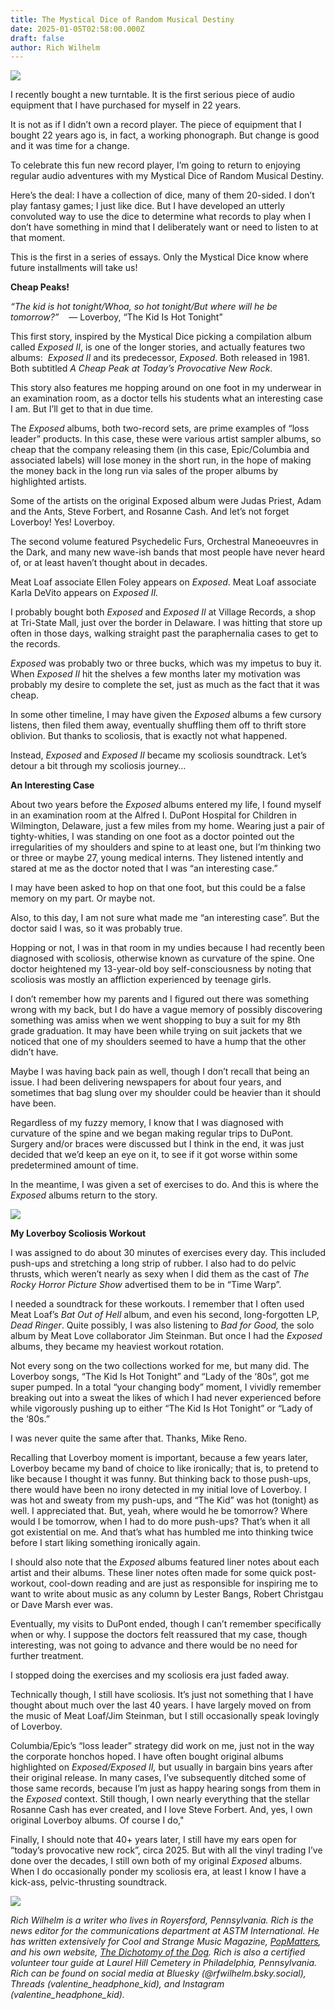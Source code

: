 ```yaml
---
title: The Mystical Dice of Random Musical Destiny
date: 2025-01-05T02:58:00.000Z
draft: false
author: Rich Wilhelm
---
```

![](/images/upload/moredice.jpg)

I recently bought a new turntable. It is the first serious piece of audio equipment that I have purchased for myself in 22 years.

It is not as if I didn’t own a record player. The piece of equipment that I bought 22 years ago is, in fact, a working phonograph. But change is good and it was time for a change. 

To celebrate this fun new record player, I’m going to return to enjoying regular audio adventures with my Mystical Dice of Random Musical Destiny.

Here’s the deal: I have a collection of dice, many of them 20-sided. I don’t play fantasy games; I just like dice. But I have developed an utterly convoluted way to use the dice to determine what records to play when I don’t have something in mind that I deliberately want or need to listen to at that moment.

This is the first in a series of essays. Only the Mystical Dice know where future installments will take us!

**Cheap Peaks!**

*“The kid is hot tonight/Whoa, so hot tonight/But where will he be tomorrow?”*    	— Loverboy, “The Kid Is Hot Tonight”

This first story, inspired by the Mystical Dice picking a compilation album called *Exposed II*, is one of the longer stories, and actually features two albums:  *Exposed II* and its predecessor, *Exposed*. Both released in 1981. Both subtitled *A Cheap Peak at Today’s Provocative New Rock*.

This story also features me hopping around on one foot in my underwear in an examination room, as a doctor tells his students what an interesting case I am. But I’ll get to that in due time.

The *Exposed* albums, both two-record sets, are prime examples of “loss leader” products. In this case, these were various artist sampler albums, so cheap that the company releasing them (in this case, Epic/Columbia and associated labels) will lose money in the short run, in the hope of making the money back in the long run via sales of the proper albums by highlighted artists.

Some of the artists on the original Exposed album were Judas Priest, Adam and the Ants, Steve Forbert, and Rosanne Cash. And let’s not forget Loverboy! Yes! Loverboy.

The second volume featured Psychedelic Furs, Orchestral Maneoeuvres in the Dark, and many new wave-ish bands that most people have never heard of, or at least haven’t thought about in decades. 

Meat Loaf associate Ellen Foley appears on *Exposed*. Meat Loaf associate Karla DeVito appears on *Exposed II.* 

I probably bought both *Exposed* and *Exposed II* at Village Records, a shop at Tri-State Mall, just over the border in Delaware. I was hitting that store up often in those days, walking straight past the paraphernalia cases to get to the records. 

*Exposed* was probably two or three bucks, which was my impetus to buy it. When *Exposed II* hit the shelves a few months later my motivation was probably my desire to complete the set, just as much as the fact that it was cheap. 

In some other timeline, I may have given the *Exposed* albums a few cursory listens, then filed them away, eventually shuffling them off to thrift store oblivion. But thanks to scoliosis, that is exactly not what happened. 

Instead, *Exposed* and *Exposed II* became my scoliosis soundtrack. Let’s detour a bit through my scoliosis journey… 

**An Interesting Case**

About two years before the *Exposed* albums entered my life, I found myself in an examination room at the Alfred I. DuPont Hospital for Children in Wilmington, Delaware, just a few miles from my home. Wearing just a pair of tighty-whities, I was standing on one foot as a doctor pointed out the irregularities of my shoulders and spine to at least one, but I’m thinking two or three or maybe 27, young medical interns. They listened intently and stared at me as the doctor noted that I was “an interesting case.”

I may have been asked to hop on that one foot, but this could be a false memory on my part. Or maybe not. 

Also, to this day, I am not sure what made me “an interesting case”. But the doctor said I was, so it was probably true.

Hopping or not, I was in that room in my undies because I had recently been diagnosed with scoliosis, otherwise known as curvature of the spine. One doctor heightened my 13-year-old boy self-consciousness by noting that scoliosis was mostly an affliction experienced by teenage girls.

I don’t remember how my parents and I figured out there was something wrong with my back, but I do have a vague memory of possibly discovering something was amiss when we went shopping to buy a suit for my 8th grade graduation. It may have been while trying on suit jackets that we noticed that one of my shoulders seemed to have a hump that the other didn’t have.

Maybe I was having back pain as well, though I don’t recall that being an issue. I had been delivering newspapers for about four years, and sometimes that bag slung over my shoulder could be heavier than it should have been. 

Regardless of my fuzzy memory, I know that I was diagnosed with curvature of the spine and we began making regular trips to DuPont. Surgery and/or braces were discussed but I think in the end, it was just decided that we’d keep an eye on it, to see if it got worse within some predetermined amount of time. 

In the meantime, I was given a set of exercises to do. And this is where the *Exposed* albums return to the story. 

![](/images/upload/exposed.jpg)

**My Loverboy Scoliosis Workout**

I was assigned to do about 30 minutes of exercises every day. This included push-ups and stretching a long strip of rubber. I also had to do pelvic thrusts, which weren’t nearly as sexy when I did them as the cast of *The Rocky Horror Picture Show* advertised them to be in “Time Warp”.

I needed a soundtrack for these workouts. I remember that I often used Meat Loaf’s *Bat Out of Hell* album, and even his second, long-forgotten LP, *Dead Ringer*. Quite possibly, I was also listening to *Bad for Good,* the solo album by Meat Love collaborator Jim Steinman. But once I had the *Exposed* albums, they became my heaviest workout rotation. 

Not every song on the two collections worked for me, but many did. The Loverboy songs, “The Kid Is Hot Tonight” and “Lady of the ‘80s”, got me super pumped. In a total “your changing body” moment, I vividly remember breaking out into a sweat the likes of which I had never experienced before while vigorously pushing up to either “The Kid Is Hot Tonight” or “Lady of the ‘80s.”

I was never quite the same after that. Thanks, Mike Reno.

Recalling that Loverboy moment is important, because a few years later, Loverboy became my band of choice to like ironically; that is, to pretend to like because I thought it was funny. But thinking back to those push-ups, there would have been no irony detected in my initial love of Loverboy. I was hot and sweaty from my push-ups, and “The Kid” was hot (tonight) as well. I appreciated that. But, yeah, where would he be tomorrow? Where would I be tomorrow, when I had to do more push-ups? That’s when it all got existential on me. And that’s what has humbled me into thinking twice before I start liking something ironically again. 

I should also note that the *Exposed* albums featured liner notes about each artist and their albums. These liner notes often made for some quick post-workout, cool-down reading and are just as responsible for inspiring me to want to write about music as any column by Lester Bangs, Robert Christgau or Dave Marsh ever was.

Eventually, my visits to DuPont ended, though I can’t remember specifically when or why. I suppose the doctors felt reassured that my case, though interesting, was not going to advance and there would be no need for further treatment. 

I stopped doing the exercises and my scoliosis era just faded away. 

Technically though, I still have scoliosis. It’s just not something that I have thought about much over the last 40 years. I have largely moved on from the music of Meat Loaf/Jim Steinman, but I still occasionally speak lovingly of Loverboy. 

Columbia/Epic’s “loss leader” strategy did work on me, just not in the way the corporate honchos hoped. I have often bought original albums highlighted on *Exposed/Exposed II,* but usually in bargain bins years after their original release. In many cases, I’ve subsequently ditched some of those same records, because I’m just as happy hearing songs from them in the *Exposed* context. Still though, I own nearly everything that the stellar Rosanne Cash has ever created, and I love Steve Forbert. And, yes, I own original Loverboy albums. Of course I do,"

Finally, I should note that 40+ years later, I still have my ears open for “today’s provocative new rock”, circa 2025. But with all the vinyl trading I’ve done over the decades, I still own both of my original *Exposed* albums. When I do occasionally ponder my scoliosis era, at least I know I have a kick-ass, pelvic-thrusting soundtrack.

![](/images/upload/me-and-exposed.jpg)

*Rich Wilhelm is a writer who lives in Royersford, Pennsylvania. Rich is the news editor for the communications department at ASTM International. He has written extensively for Cool and Strange Music Magazine, [PopMatters](https://www.popmatters.com/author/richwilhelm), and his own website, [The Dichotomy of the Dog](https://richwilhelm.substack.com). Rich is also a certified volunteer tour guide at Laurel Hill Cemetery in Philadelphia, Pennsylvania. Rich can be found on social media at Bluesky (@rfwilhelm.bsky.social), Threads (valentine_headphone_kid), and Instagram (valentine_headphone_kid).*
